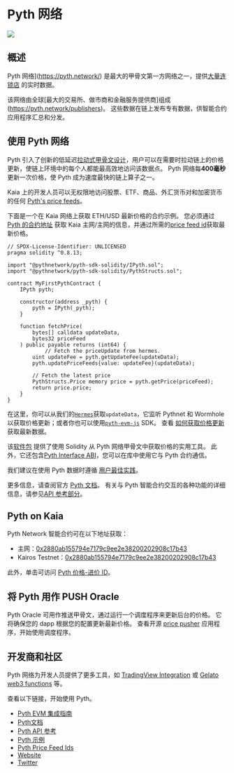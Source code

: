 # Pyth 网络

![](/img/banners/kaia-pyth.png)

## 概述

Pyth 网络](https://pyth.network/) 是最大的甲骨文第一方网络之一，提供[大量连锁店](https://docs.pyth.network/price-feeds/contract-addresses) 的实时数据。

该网络由全球[最大的交易所、做市商和金融服务提供商]组成(https://pyth.network/publishers)。 这些数据在链上发布专有数据，供智能合约应用程序汇总和分发。

## 使用 Pyth 网络

Pyth 引入了创新的低延迟[拉动式甲骨文设计](https://docs.pyth.network/documentation/pythnet-price-feeds/on-demand)，用户可以在需要时拉动链上的价格更新，使链上环境中的每个人都能最高效地访问该数据点。 Pyth 网络每**400毫秒**更新一次价格，使 Pyth 成为速度最快的链上算子之一。

Kaia 上的开发人员可以无权限地访问股票、ETF、商品、外汇货币对和加密货币的任何 [Pyth's price feeds](https://pyth.network/developers/price-feed-ids)。

下面是一个在 Kaia 网络上获取 ETH/USD 最新价格的合约示例。
您必须通过[Pyth 的合约地址](https://docs.pyth.network/price-feeds/contract-addresses/evm) 获取 Kaia 主网/主网的信息，并通过所需的[price feed id](https://pyth.network/developers/price-feed-ids)获取最新价格。

```solidity
// SPDX-License-Identifier: UNLICENSED
pragma solidity ^0.8.13;

import "@pythnetwork/pyth-sdk-solidity/IPyth.sol";
import "@pythnetwork/pyth-sdk-solidity/PythStructs.sol";

contract MyFirstPythContract {
    IPyth pyth;

    constructor(address _pyth) {
        pyth = IPyth(_pyth);
    }

    function fetchPrice(
        bytes[] calldata updateData,
        bytes32 priceFeed
    ) public payable returns (int64) {
		    // Fetch the priceUpdate from hermes.
        uint updateFee = pyth.getUpdateFee(updateData);
        pyth.updatePriceFeeds{value: updateFee}(updateData);

        // Fetch the latest price
        PythStructs.Price memory price = pyth.getPrice(priceFeed);
        return price.price;
    }
}
```

在这里，你可以从我们的[`Hermes`](https://hermes.pyth.network/docs/)获取`updateData`，它监听 Pythnet 和 Wormhole 以获取价格更新；或者你也可以使用[`pyth-evm-js`](https://github.com/pyth-network/pyth-crosschain/blob/main/target_chains/ethereum/sdk/js/src/EvmPriceServiceConnection.ts#L15) SDK。 查看 [如何获取价格更新](https://docs.pyth.network/price-feeds/fetch-price-updates) 获取最新数据。

该[软件包](https://github.com/pyth-network/pyth-crosschain/tree/main/target_chains/ethereum/sdk/solidity) 提供了使用 Solidity 从 Pyth 网络甲骨文中获取价格的实用工具。 此外，它还包含[Pyth Interface ABI](https://github.com/pyth-network/pyth-crosschain/blob/main/target_chains/ethereum/sdk/solidity/abis/IPyth.json)，您可以在库中使用它与 Pyth 合约通信。

我们建议在使用 Pyth 数据时遵循 [用户最佳实践](https://docs.pyth.network/documentation/pythnet-price-feeds/best-practices)。

更多信息，请查阅官方 [Pyth 文档](https://docs.pyth.network/price-feeds)。 有关与 Pyth 智能合约交互的各种功能的详细信息，请参见[API 参考部分](https://api-reference.pyth.network/price-feeds/evm/getPrice)。

## Pyth on Kaia

Pyth Network 智能合约可在以下地址获取：

- 主网：[0x2880ab155794e7179c9ee2e38200202908c17b43](https://kaiascan.io/account/0x2880aB155794e7179c9eE2e38200202908C17B43)
- Kairos Testnet：[0x2880ab155794e7179c9ee2e38200202908c17b43](https://kairos.kaiascan.io/account/0x2880aB155794e7179c9eE2e38200202908C17B43)

此外，单击可访问 [Pyth 价格-进价 ID](https://pyth.network/developers/price-feed-ids)。

## 将 Pyth 用作 PUSH Oracle

Pyth Oracle 可用作推送甲骨文，通过运行一个调度程序来更新后台的价格。 它将确保您的 dapp 根据您的配置更新最新价格。 查看开源 [price pusher](https://github.com/pyth-network/pyth-crosschain/tree/main/apps/price_pusher) 应用程序，开始使用调度程序。

## 开发商和社区

Pyth 网络为开发人员提供了更多工具，如 [TradingView Integration](https://docs.pyth.network/guides/how-to-create-tradingview-charts) 或 [Gelato web3 functions](https://docs.pyth.network/guides/how-to-schedule-price-updates-with-gelato) 等。

查看以下链接，开始使用 Pyth。

- [Pyth EVM 集成指南](https://docs.pyth.network/price-feeds/use-real-time-data/evm)
- [Pyth文档](https://docs.pyth.network/home)
- [Pyth API 参考](https://api-reference.pyth.network/price-feeds/evm/getPrice)
- [Pyth 示例](https://github.com/pyth-network/pyth-examples)
- [Pyth Price Feed Ids](https://pyth.network/developers/price-feed-ids)
- [Website](https://pyth.network/)
- [Twitter](https://x.com/PythNetwork)
